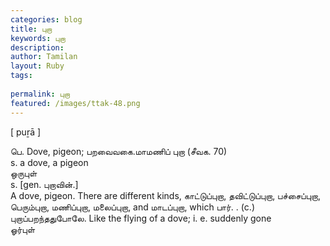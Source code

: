 ```yaml
---
categories: blog
title: புறா
keywords: புறா
description: 
author: Tamilan
layout: Ruby
tags: 
 
permalink: புறா
featured: /images/ttak-48.png
---
```

  
[ puṟā ]  
  
பெ. Dove, pigeon; பறவைவகை.மாமணிப் புறா (சீவக. 70)  
s. a dove, a pigeon  
ஒருபுள்  
s. [gen. புறாவின்.]  
A dove, pigeon. There are different kinds, காட்டுப்புறா, தவிட்டுப்புறா, பச்சைப்புறா, பெரும்புறா, மணிப்புறா, மலைப்புறா, and மாடப்புறா, which பார். . (c.) புறாப்பறந்ததுபோலே. Like the flying of a dove; i. e. suddenly gone  
ஓர்புள்
